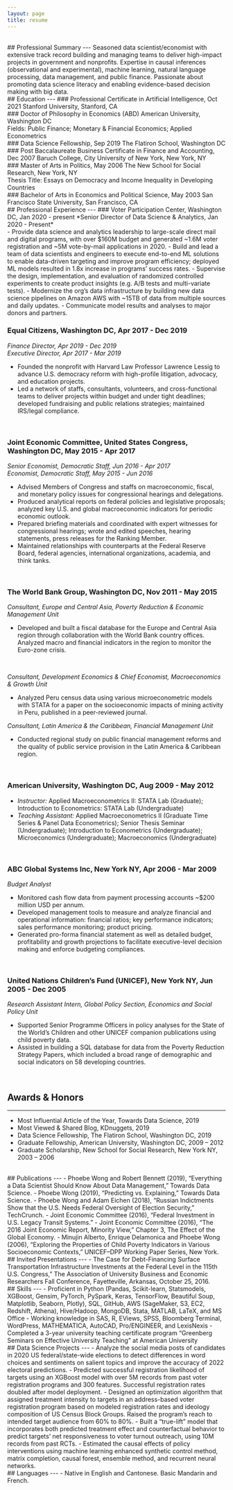 ```yaml
---
layout: page
title: resume
---
```

<br>
## Professional Summary
---
Seasoned data scientist/economist with extensive track record building and managing teams to deliver high-impact projects in government and nonprofits. Expertise in causal inferences (observational and experimental), machine learning, natural language processing, data management, and public finance. Passionate about promoting data science literacy and enabling evidence-based decision making with big data.

<br>
## Education
---
### Professional Certificate in Artificial Intelligence, Oct 2021
Stanford University, Stanford, CA
<br>
### Doctor of Philosophy in Economics (ABD)
American University, Washington DC<br>
Fields: Public Finance; Monetary & Financial Economics; Applied Econometrics
<br>
### Data Science Fellowship, Sep 2019
The Flatiron School, Washington DC
<br>
### Post Baccalaureate Business Certificate in Finance and Accounting, Dec 2007
Baruch College, City University of New York, New York, NY
<br>
### Master of Arts in Politics, May 2006
The New School for Social Research, New York, NY<br>
Thesis Title: Essays on Democracy and Income Inequality in Developing Countries
<br>
### Bachelor of Arts in Economics and Political Science, May 2003
San Francisco State University, San Francisco, CA  

<br>
## Professional Experience
---
### Voter Participation Center, Washington DC, Jan 2020 - present
*Senior Director of Data Science & Analytics, Jan 2020 - Present*<br>
- Provide data science and analytics leadership to large-scale direct mail and digital programs, with over $160M budget and generated ~1.6M voter registration and ~5M vote-by-mail applications in 2020.
- Build and lead a team of data scientists and engineers to execute end-to-end ML solutions to enable data-driven targeting and improve program efficiency; deployed ML models resulted in 1.8x increase in programs’ success rates.
- Supervise the design, implementation, and evaluation of randomized controlled experiments to create product insights (e.g. A/B tests and multi-variate tests).
- Modernize the org’s data infrastructure by building new data science pipelines on Amazon AWS with ~15TB of data from multiple sources and daily updates.
- Communicate model results and analyses to major donors and partners.
<br>

### Equal Citizens, Washington DC, Apr 2017 - Dec 2019
*Finance Director, Apr 2019 - Dec 2019*<br>
*Executive Director, Apr 2017 - Mar 2019*
-	Founded the nonprofit with Harvard Law Professor Lawrence Lessig to advance U.S. democracy reform with high-profile litigation, advocacy, and education projects.
- Led a network of staffs, consultants, volunteers, and cross-functional teams to deliver projects within budget and under tight deadlines; developed fundraising and public relations strategies; maintained IRS/legal compliance.
<br>

### Joint Economic Committee, United States Congress, Washington DC, May 2015 - Apr 2017
*Senior Economist, Democratic Staff, Jun 2016 - Apr 2017*<br>
*Economist, Democratic Staff, May 2015 - Jun 2016*
-	Advised Members of Congress and staffs on macroeconomic, fiscal, and monetary policy issues for congressional hearings and delegations.
-	Produced analytical reports on federal policies and legislative proposals; analyzed key U.S. and global macroeconomic indicators for periodic economic outlook.
-	Prepared briefing materials and coordinated with expert witnesses for congressional hearings; wrote and edited speeches, hearing statements, press releases for the Ranking Member.
-	Maintained relationships with counterparts at the Federal Reserve Board, federal agencies, international organizations, academia, and think tanks.
<br>

### The World Bank Group, Washington DC, Nov 2011 - May 2015
*Consultant, Europe and Central Asia, Poverty Reduction & Economic Management Unit*
- Developed and built a fiscal database for the Europe and Central Asia region through collaboration with the World Bank country offices. Analyzed macro and financial indicators in the region to monitor the Euro-zone crisis.
<br>

*Consultant, Development Economics & Chief Economist, Macroeconomics & Growth Unit*
- Analyzed Peru census data using various microeconometric models with STATA for a paper on the socioeconomic impacts of mining activity in Peru, published in a peer-reviewed journal.<br>

*Consultant, Latin America & the Caribbean, Financial Management Unit*
- Conducted regional study on public financial management reforms and the quality of public service provision in the Latin America & Caribbean region.
<br>

### American University, Washington DC, Aug 2009 - May 2012
- *Instructor:* Applied Macroeconometrics II: STATA Lab (Graduate); Introduction to Econometrics: STATA Lab (Undergraduate)
- *Teaching Assistant:* Applied Macroeconometrics II (Graduate Time Series & Panel Data Econometrics); Senior Thesis Seminar (Undergraduate); Introduction to Econometrics (Undergraduate); Microeconomics (Undergraduate); Macroeconomics (Undergraduate)  
<br>

### ABC Global Systems Inc, New York NY, Apr 2006 - Mar 2009
*Budget Analyst*
-	Monitored cash flow data from payment processing accounts ~$200 million USD per annum.
- Developed management tools to measure and analyze financial and operational information: financial ratios; key performance indicators; sales performance monitoring; product pricing.
- Generated pro-forma financial statement as well as detailed budget, profitability and growth projections to facilitate executive-level decision making and enforce budgeting compliances.
<br>

### United Nations Children’s Fund (UNICEF), New York NY, Jun 2005 - Dec 2005
*Research Assistant Intern, Global Policy Section, Economics and Social Policy Unit*
-	Supported Senior Programme Officers in policy analyses for the State of the World’s Children and other UNICEF companion publications using child poverty data.
-	Assisted in building a SQL database for data from the Poverty Reduction Strategy Papers, which included a broad range of demographic and social indicators on 58 developing countries.
<br>

## Awards & Honors
---
- Most Influential Article of the Year, Towards Data Science, 2019
- Most Viewed & Shared Blog, KDnuggets, 2019
- Data Science Fellowship, The Flatiron School, Washington DC, 2019
-	Graduate Fellowship, American University, Washington DC, 2009 – 2012
-	Graduate Scholarship, New School for Social Research, New York NY, 2003 – 2006  

<br>
## Publications
---
- Phoebe Wong and Robert Bennett (2019), “Everything a Data Scientist Should Know About Data Management,” Towards Data Science.
-	Phoebe Wong (2019), “Predicting vs. Explaining,” Towards Data Science.
-	Phoebe Wong and Adam Eichen (2018), “Russian Indictments Show that the U.S. Needs Federal Oversight of Election Security,” TechCrunch.
-	Joint Economic Committee (2016), “Federal Investment in U.S. Legacy Transit Systems.”
-	Joint Economic Committee (2016), “The 2016 Joint Economic Report, Minority View,” Chapter 3, The Effect of the Global Economy.
- Minujin Alberto, Enrique Delamonica and Phoebe Wong (2006), “Exploring the Properties of Child Poverty Indicators in Various Socioeconomic Contexts,” UNICEF–DPP Working Paper Series, New York.

<br>
## Invited Presentations
---
- The Case for Debt-Financing Surface Transportation Infrastructure Investments at the Federal Level in the 115th U.S. Congress,” The Association of University Business and Economic Researchers Fall Conference, Fayetteville, Arkansas, October 25, 2016.

<br>
## Skills
---
- Proficient in Python (Pandas, Scikit-learn, Statsmodels, XGBoost, Gensim, PyTorch, PySpark, Keras, TensorFlow, Beautiful Soup, Matplotlib, Seaborn, Plotly), SQL, GitHub, AWS (SageMaker, S3, EC2, Redshift, Athena), Hive/Hadoop, MongoDB, Stata, MATLAB, LaTeX, and MS Office
- Working knowledge in SAS, R, EViews, SPSS, Bloomberg Terminal, WordPress, MATHEMATICA, AutoCAD, Pro/ENGINEER, and LexisNexis
-	Completed a 3-year university teaching certificate program “Greenberg Seminars on Effective University Teaching” at American University

<br>
## Data Science Projects
---
- Analyze the social media posts of candidates in 2020 US federal/state-wide elections to detect differences in word choices and sentiments on salient topics and improve the accuracy of 2022 electoral predictions.
- Predicted successful registration likelihood of targets using an XGBoost model with over 5M records from past voter registration programs and 300 features. Successful registration rates doubled after model deployment.
- Designed an optimization algorithm that assigned treatment intensity to targets in an address-based voter registration program based on modeled registration rates and ideology composition of US Census Block Groups. Raised the program’s reach to intended target audience from 60% to 80%.
- Built a “true-lift” model that incorporates both predicted treatment effect and counterfactual behavior to predict targets’ net responsiveness to voter turnout outreach, using 10M records from past RCTs.    
- Estimated the causal effects of policy interventions using machine learning enhanced synthetic control method, matrix completion, causal forest, ensemble method, and recurrent neural networks.


<br>
## Languages
---
- Native in English and Cantonese. Basic Mandarin and French.
